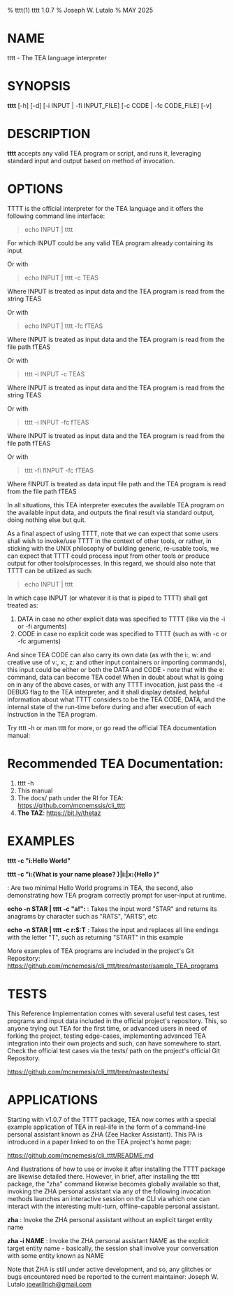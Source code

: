 % tttt(1) tttt 1.0.7
% Joseph W. Lutalo
% MAY 2025

# NAME
tttt - The TEA language interpreter

# SYNOPSIS
**tttt** [-h] [-d] [-i INPUT | -fi INPUT_FILE] [-c CODE | -fc CODE_FILE] [-v] 

# DESCRIPTION
**tttt** accepts any valid TEA program or script, and runs it, leveraging standard input and output based on method of invocation.

# OPTIONS

TTTT is the official interpreter for the TEA language and it offers the following command line interface:

> echo INPUT | tttt 

For which INPUT could be any valid TEA program already containing its input

Or with

> echo INPUT | tttt -c TEAS

Where INPUT is treated as input data and the TEA program is read from the string TEAS

Or with

> echo INPUT | tttt -fc fTEAS

Where INPUT is treated as input data and the TEA program is read from the file path fTEAS

Or with

> tttt -i INPUT -c TEAS

Where INPUT is treated as input data and the TEA program is read from the string TEAS

Or with

> tttt -i INPUT -fc fTEAS

Where INPUT is treated as input data and the TEA program is read from the file path fTEAS

Or with

> tttt -fi fINPUT -fc fTEAS

Where fINPUT is treated as data input file path and the TEA program is read from the file path fTEAS

In all situations, this TEA interpreter executes the available TEA program on the available input data, and outputs the final result via standard output, doing nothing else but quit.

As a final aspect of using TTTT, note that we can expect that some users shall wish to invoke/use TTTT in the context of other tools, or rather,
in sticking with the UNIX philosophy of building generic, re-usable tools, we can expect that TTTT could process input from other tools or produce
output for other tools/processes. In this regard, we should also note that TTTT can be utilized as such:

> echo INPUT | tttt

In which case INPUT (or whatever it is that is piped to TTTT) shall get treated as:

1. DATA in case no other explicit data was specified to TTTT (like via the -i or -fi arguments)
2. CODE in case no explicit code was specified to TTTT (such as with -c or -fc arguments)

And since TEA CODE can also carry its own data (as with the i:, w: and creative use of v:, x:, z: and other input containers or importing commands), this input could be either or both the DATA and CODE - note that with the e: command, data can become TEA code! When in doubt about what is going on in any of the above cases, or with any TTTT invocation, just pass the `-d` DEBUG flag to the TEA interpreter, and it shall display detailed, helpful information about what TTTT considers to be the TEA CODE, DATA, and the internal state of the run-time before during and after execution of each instruction in the TEA program. 


Try tttt -h or man tttt for more, or go read the official TEA documentation manual: 

# Recommended TEA Documentation:

1. tttt -h
2. This manual
3. The docs/ path under the RI for TEA: https://github.com/mcnemssis/cli_tttt
4. **The TAZ**: https://bit.ly/thetaz

# EXAMPLES
**tttt -c "i:Hello World"**

**tttt -c "i:{What is your name please? }|i:|x:{Hello }"**

: Are two minimal Hello World programs in TEA, the second, also demonstrating how TEA program correctly prompt for user-input at runtime.

**echo -n STAR | tttt -c "a!":**
: Takes the input word "STAR" and returns its anagrams by character such as "RATS", "ARTS", etc

**echo -n STAR | tttt -c r:$:T**
: Takes the input and replaces all line endings with the letter "T", such as returning "START" in this example

More examples of TEA programs are included in the project's Git Repository: https://github.com/mcnemesis/cli_tttt/tree/master/sample_TEA_programs


# TESTS

This Reference Implementation comes with several useful test cases, test programs and input data included in the official project's repository. This, so anyone trying out TEA for the first time, or advanced users in need of forking the project, testing edge-cases, implementing advanced TEA integration into their own projects and such, can have somewhere to start. Check the official test cases via the tests/ path on the project's official Git Repository.

https://github.com/mcnemesis/cli_tttt/tree/master/tests/

# APPLICATIONS

Starting with v1.0.7 of the TTTT package, TEA now comes with a special example application of TEA in real-life in the form of a command-line personal assistant known as ZHA (Zee Hacker Assistant). This PA is introduced in a paper linked to on the TEA project's home page:

https://github.com/mcnemesis/cli_tttt/README.md

And illustrations of how to use or invoke it after installing the TTTT package are likewise detailed there. However, in brief, after installing the tttt package, the "zha" command likewise becomes globally available so that, invoking the ZHA personal assistant via any of the following invocation methods launches an interactive session on the CLI via which one can interact with the interesting multi-turn, offline-capable personal assistant. 


**zha**
: Invoke the ZHA personal assistant without an explicit target entity name


**zha -i NAME**
: Invoke the ZHA personal assistant NAME as the explicit target entity name - basically, the session shall involve your conversation with some entity known as NAME

Note that ZHA is still under active
development, and so, any glitches or bugs encountered need be reported to the current maintainer: Joseph W. Lutalo <joewillrich@gmail.com>

